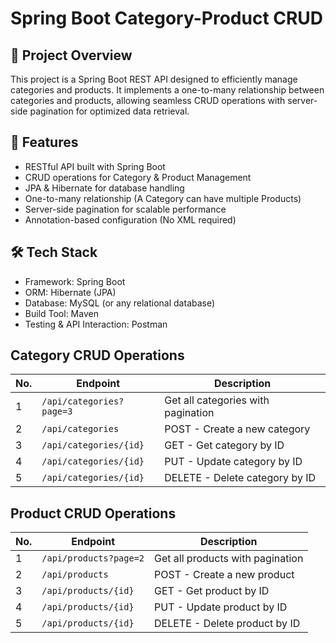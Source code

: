 # Spring Boot Category-Product CRUD 

## 📌 Project Overview
This project is a Spring Boot REST API designed to efficiently manage categories and products. It implements a one-to-many relationship between categories and products, allowing seamless CRUD operations with server-side pagination for optimized data retrieval.

## 🚀 Features
- RESTful API built with Spring Boot
- CRUD operations for Category & Product Management
- JPA & Hibernate for database handling
- One-to-many relationship (A Category can have multiple Products)
- Server-side pagination for scalable performance
- Annotation-based configuration (No XML required)

## 🛠️ Tech Stack
- Framework: Spring Boot
- ORM: Hibernate (JPA)
- Database: MySQL (or any relational database)
- Build Tool: Maven
- Testing & API Interaction: Postman

## Category CRUD Operations

| No. | Endpoint | Description |
|----|---------|-------------|
| 1  | `/api/categories?page=3` | Get all categories with pagination |
| 2  | `/api/categories` | POST - Create a new category |
| 3  | `/api/categories/{id}` | GET - Get category by ID |
| 4  | `/api/categories/{id}` |PUT -  Update category by ID |
| 5  | `/api/categories/{id}` | DELETE - Delete category by ID |

## Product CRUD Operations

| No. | Endpoint | Description |
|----|---------|-------------|
| 1  | `/api/products?page=2` | Get all products with pagination |
| 2  | `/api/products` | POST - Create a new product |
| 3  | `/api/products/{id}` |GET - Get product by ID |
| 4  | `/api/products/{id}` | PUT - Update product by ID |
| 5  | `/api/products/{id}` | DELETE - Delete product by ID |

